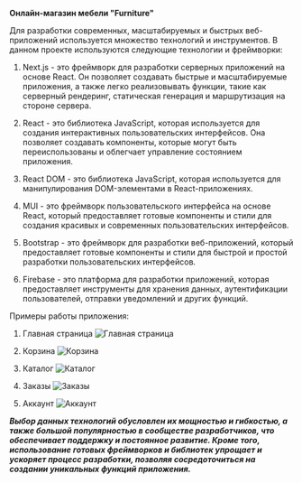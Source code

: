 **Онлайн-магазин мебели "Furniture"**

Для разработки современных, масштабируемых и быстрых веб-приложений используется множество технологий и инструментов. В данном проекте используются следующие технологии и фреймворки:

1. Next.js - это фреймворк для разработки серверных приложений на основе React. Он позволяет создавать быстрые и масштабируемые приложения, а также легко реализовывать функции, такие как серверный рендеринг, статическая генерация и маршрутизация на стороне сервера.

2. React - это библиотека JavaScript, которая используется для создания интерактивных пользовательских интерфейсов. Она позволяет создавать компоненты, которые могут быть переиспользованы и облегчает управление состоянием приложения.

3. React DOM - это библиотека JavaScript, которая используется для манипулирования DOM-элементами в React-приложениях.

4. MUI - это фреймворк пользовательского интерфейса на основе React, который предоставляет готовые компоненты и стили для создания красивых и современных пользовательских интерфейсов.

5. Bootstrap - это фреймворк для разработки веб-приложений, который предоставляет готовые компоненты и стили для быстрой и простой разработки пользовательских интерфейсов.

6. Firebase - это платформа для разработки приложений, которая предоставляет инструменты для хранения данных, аутентификации пользователей, отправки уведомлений и других функций.

Примеры работы приложения:

1. Главная страница
   ![Главная страница](images/Главная.png)

2. Корзина
   ![Корзина](images/Корзина.png)

3. Каталог
   ![Каталог](images/Каталог.png)

4. Заказы
   ![Заказы](images/Заказы.png)

5. Аккаунт
   ![Аккаунт](images/Аккаунт.png)

**_Выбор данных технологий обусловлен их мощностью и гибкостью, а также большой популярностью в сообществе разработчиков, что обеспечивает поддержку и постоянное развитие. Кроме того, использование готовых фреймворков и библиотек упрощает и ускоряет процесс разработки, позволяя сосредоточиться на создании уникальных функций приложения._**
